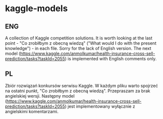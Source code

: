 # kaggle-models

## ENG
A collection of Kaggle competition solutions.
It is worth looking at the last point - "Co zrobiłbym z obecną wiedzą" ("What would I do with the present knowledge") - in each file.
Sorry for the lack of English version. The next model (https://www.kaggle.com/anmolkumar/health-insurance-cross-sell-prediction/tasks?taskId=2055) is implemented with English comments only. 

## PL
Zbiór rozwiązań konkursów serwisu Kaggle.
W każdym pliku warto spojrzeć na ostatni punkt, "Co zrobiłbym z obecną wiedzą".
Przepraszam za brak angielskiej wersji. Następny model (https://www.kaggle.com/anmolkumar/health-insurance-cross-sell-prediction/tasks?taskId=2055) jest implementowany wyłącznie z angielskimi komentarzami.
